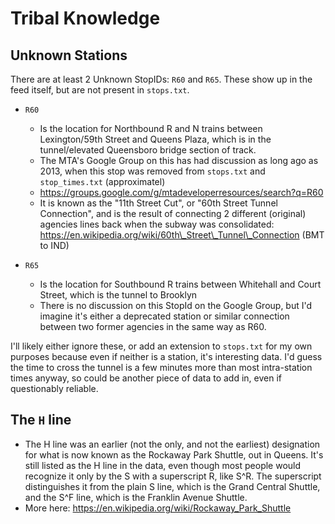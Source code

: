 # Tribal Knowledge

## Unknown Stations

There are at least 2 Unknown StopIDs: `R60` and `R65`. These show up in the feed itself, but are not present in `stops.txt`. 

* `R60`

  * Is the location for Northbound R and N trains between Lexington/59th Street and Queens Plaza, which is in the tunnel/elevated Queensboro bridge section of track. 
  * The MTA's Google Group on this has had discussion as long ago as 2013, when this stop was removed from `stops.txt` and `stop_times.txt` (approximatel)
  * https://groups.google.com/g/mtadeveloperresources/search?q=R60
  * It is known as the "11th Street Cut", or "60th Street Tunnel Connection", and is the result of connecting 2 different (original) agencies lines back when the subway was consolidated: https://en.wikipedia.org/wiki/60th\_Street\_Tunnel\_Connection (BMT to IND)

* `R65`

  * Is the location for Southbound R trains between Whitehall and Court Street, which is the tunnel to Brooklyn
  * There is no discussion on this StopId on the Google Group, but I'd imagine it's either a deprecated station or similar connection between two former agencies in the same way as R60. 
 
I'll likely either ignore these, or add an extension to `stops.txt` for my own purposes because even if neither is a station, it's interesting data. I'd guess the time to cross the tunnel is a few minutes more than most intra-station times anyway, so could be another piece of data to add in, even if questionably reliable.

## The `H` line

* The H line was an earlier (not the only, and not the earliest) designation for what is now known as the Rockaway Park Shuttle, out in Queens. It's still listed as the H line in the data, even though most people would recognize it only by the S with a superscript R, like S^R. The superscript distinguishes it from the plain S line, which is the Grand Central Shuttle, and the S^F line, which is the Franklin Avenue Shuttle.
* More here: https://en.wikipedia.org/wiki/Rockaway_Park_Shuttle

